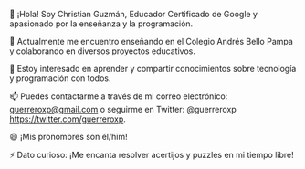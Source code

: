 👋 ¡Hola! Soy Christian Guzmán, Educador Certificado de Google y apasionado por la enseñanza y la programación.

🌱 Actualmente me encuentro enseñando en el Colegio Andrés Bello Pampa y colaborando en diversos proyectos educativos.

💬 Estoy interesado en aprender y compartir conocimientos sobre tecnología y programación con todos.

📫 Puedes contactarme a través de mi correo electrónico: [guerreroxp@gmail.com](mailto:guerreroxp@gmail.com) o seguirme en Twitter: @guerreroxp https://twitter.com/guerreroxp.

😄 ¡Mis pronombres son él/him!

⚡ Dato curioso: ¡Me encanta resolver acertijos y puzzles en mi tiempo libre!

<!---
guerreroxp/guerreroxp es un repositorio ✨ especial ✨ porque su `README.md` (este archivo) aparece en tu perfil de GitHub.
Puedes hacer clic en el enlace de Vista Previa para echar un vistazo a tus cambios.
--->

